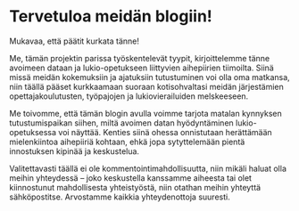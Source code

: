 # Tervetuloa meidän blogiin!

Mukavaa, että päätit kurkata tänne!

Me, tämän projektin parissa työskentelevät tyypit, kirjoittelemme tänne avoimeen dataan ja lukio-opetukseen liittyvien aihepiirien tiimoilta. Siinä missä meidän kokemuksiin ja ajatuksiin tutustuminen voi olla oma matkansa, niin täällä pääset kurkkaamaan suoraan kotisohvaltasi meidän järjestämien opettajakoulutusten, työpajojen ja lukiovierailuiden melskeeseen.

Me toivomme, että tämän blogin avulla voimme tarjota matalan kynnyksen tutustumispaikan siihen, miltä avoimen datan hyödyntäminen lukio-opetuksessa voi näyttää. Kenties siinä ohessa onnistutaan herättämään mielenkiintoa aihepiiriä kohtaan, ehkä jopa sytyttelemään pientä innostuksen kipinää ja keskustelua.

Valitettavasti täällä ei ole kommentointimahdollisuutta, niin mikäli haluat olla meihin yhteydessä – joko keskustella kanssamme aiheesta tai olet kiinnostunut mahdollisesta yhteistyöstä, niin otathan meihin yhteyttä sähköpostitse. Arvostamme kaikkia yhteydenottoja suuresti.
